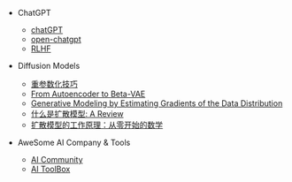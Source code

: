- ChatGPT

  - [chatGPT](ai-general/chatgpt/chatGPT.md)
  - [open-chatgpt](ai-general/chatgpt/open-chatgpt.md)
  - [RLHF](deep-rl/papers/RLHF.md)

- Diffusion Models
  
  - [重参数化技巧](ai-general/diffusion_model/diffusion-model-reparameterization.md)
  - [From Autoencoder to Beta-VAE](ai-general/diffusion_model/vae_model.md)
  - [Generative Modeling by Estimating Gradients of the Data Distribution](ai-general/diffusion_model/score-based-generative-models.md)
  - [什么是扩散模型: A Review](ai-general/diffusion_model/diffusion-models-summary.md)
  - [扩散模型的工作原理：从零开始的数学](ai-general/diffusion_model/diffusion-model-math.md)


- AweSome AI Company & Tools

  - [AI Community](ai-general/ai-community.md)
  - [AI ToolBox](ai-general/ai-tools.md)